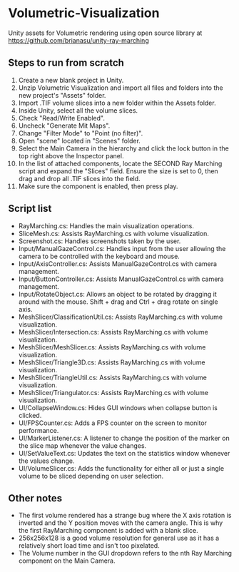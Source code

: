 # Volumetric-Visualization
Unity assets for Volumetric rendering using open source library at https://github.com/brianasu/unity-ray-marching

## Steps to run from scratch
1. Create a new blank project in Unity.
2. Unzip Volumetric Visualization and import all files and folders into the new project's "Assets" folder.
3. Import .TIF volume slices into a new folder within the Assets folder.
4. Inside Unity, select all the volume slices.
  1. Check "Read/Write Enabled".
  2. Uncheck "Generate Mit Maps".
  3. Change "Filter Mode" to "Point (no filter)".
5. Open "scene" located in "Scenes" folder.
6. Select the Main Camera in the hierarchy and click the lock button in the top right above the Inspector panel.
7. In the list of attached components, locate the SECOND Ray Marching script and expand the "Slices" field. Ensure the size is set to 0, then drag and drop all .TIF slices into the field.
8. Make sure the component is enabled, then press play.

## Script list
- RayMarching.cs: Handles the main visualization operations.
- SliceMesh.cs: Assists RayMarching.cs with volume visualization.
- Screenshot.cs: Handles screenshots taken by the user.
- Input/ManualGazeControl.cs: Handles input from the user allowing the camera to be controlled with the keyboard and mouse.
- Input/AxisController.cs: Assists ManualGazeControl.cs with camera management.
- Input/ButtonController.cs: Assists ManualGazeControl.cs with camera management.
- Input/RotateObject.cs: Allows an object to be rotated by dragging it around with the mouse. Shift + drag and Ctrl + drag rotate on single axis.
- MeshSlicer/ClassificationUtil.cs: Assists RayMarching.cs with volume visualization.
- MeshSlicer/Intersection.cs: Assists RayMarching.cs with volume visualization.
- MeshSlicer/MeshSlicer.cs: Assists RayMarching.cs with volume visualization.
- MeshSlicer/Triangle3D.cs: Assists RayMarching.cs with volume visualization.
- MeshSlicer/TriangleUtil.cs: Assists RayMarching.cs with volume visualization.
- MeshSlicer/Triangulator.cs: Assists RayMarching.cs with volume visualization.
- UI/CollapseWindow.cs: Hides GUI windows when collapse button is clicked.
- UI/FPSCounter.cs: Adds a FPS counter on the screen to monitor performance.
- UI/MarkerListener.cs: A listener to change the position of the marker on the slice map whenever the value changes.
- UI/SetValueText.cs: Updates the text on the statistics window whenever the values change.
- UI/VolumeSlicer.cs: Adds the functionality for either all or just a single volume to be sliced depending on user selection.

## Other notes
- The first volume rendered has a strange bug where the X axis rotation is inverted and the Y position moves with the camera angle. This is why the first RayMarching component is added with a blank slice.
- 256x256x128 is a good volume resolution for general use as it has a relatively short load time and isn't too pixelated.
- The Volume number in the GUI dropdown refers to the nth Ray Marching component on the Main Camera.